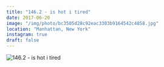 ```yaml
---
title: "146.2 - is hot i tired"
date: 2017-06-20
image: "/img/photo/bc3505d28c92eac3303b9164542c4858.jpg"
location: "Manhattan, New York"
instagram: true
draft: false
---
```


![146.2 - is hot i tired](/img/photo/bc3505d28c92eac3303b9164542c4858.jpg)
